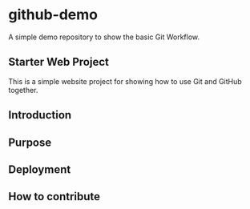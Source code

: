 # github-demo
A simple demo repository to show the basic Git Workflow.

## Starter Web Project
This is a simple website project for showing how to use Git and GitHub together.

## Introduction

## Purpose

## Deployment


## How to contribute

